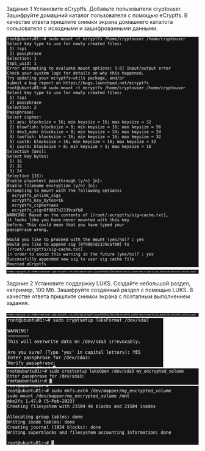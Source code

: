 Задание 1
Установите eCryptfs.
Добавьте пользователя cryptouser.
Зашифруйте домашний каталог пользователя с помощью eCryptfs.
В качестве ответа пришлите снимки экрана домашнего каталога пользователя с исходными и зашифрованными данными.

![Task1](https://github.com/DmitriyKly/HW_DevOps_Netology/blob/main/%D0%97%D0%B0%D1%89%D0%B8%D1%82%D0%B0%20%D1%85%D0%BE%D1%81%D1%82%D0%B0/screen/Task1.png)
![Task1_1](https://github.com/DmitriyKly/HW_DevOps_Netology/blob/main/%D0%97%D0%B0%D1%89%D0%B8%D1%82%D0%B0%20%D1%85%D0%BE%D1%81%D1%82%D0%B0/screen/Task1_1.png)

Задание 2
Установите поддержку LUKS.
Создайте небольшой раздел, например, 100 Мб.
Зашифруйте созданный раздел с помощью LUKS.
В качестве ответа пришлите снимки экрана с поэтапным выполнением задания.

![Task2](https://github.com/DmitriyKly/HW_DevOps_Netology/blob/main/%D0%97%D0%B0%D1%89%D0%B8%D1%82%D0%B0%20%D1%85%D0%BE%D1%81%D1%82%D0%B0/screen/Task1_1.png)
![Task2_1](https://github.com/DmitriyKly/HW_DevOps_Netology/blob/main/%D0%97%D0%B0%D1%89%D0%B8%D1%82%D0%B0%20%D1%85%D0%BE%D1%81%D1%82%D0%B0/screen/Task2_1.png)
![Task2_2](https://github.com/DmitriyKly/HW_DevOps_Netology/blob/main/%D0%97%D0%B0%D1%89%D0%B8%D1%82%D0%B0%20%D1%85%D0%BE%D1%81%D1%82%D0%B0/screen/Task2_2.png)
![Task2_3](https://github.com/DmitriyKly/HW_DevOps_Netology/blob/main/%D0%97%D0%B0%D1%89%D0%B8%D1%82%D0%B0%20%D1%85%D0%BE%D1%81%D1%82%D0%B0/screen/Task2_3.png)